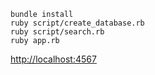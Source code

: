 ```
bundle install
ruby script/create_database.rb
ruby script/search.rb
ruby app.rb
```

[http://localhost:4567](http://localhost:4567)
